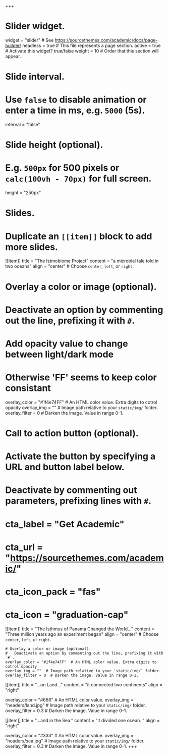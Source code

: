 +++
# Slider widget.
widget = "slider"  # See https://sourcethemes.com/academic/docs/page-builder/
headless = true  # This file represents a page section.
active = true  # Activate this widget? true/false
weight = 10  # Order that this section will appear.

# Slide interval.
# Use `false` to disable animation or enter a time in ms, e.g. `5000` (5s).
interval = "false"

# Slide height (optional).
# E.g. `500px` for 500 pixels or `calc(100vh - 70px)` for full screen.
height = "250px"

# Slides.
# Duplicate an `[[item]]` block to add more slides.
[[item]]
  title = "The Istmobiome Project"
  content = "a microbial tale told in two oceans"
  align = "center"  # Choose `center`, `left`, or `right`.

  # Overlay a color or image (optional).
  #   Deactivate an option by commenting out the line, prefixing it with `#`.
  # Add opacity value to change between light/dark mode
  # Otherwise 'FF' seems to keep color consistant
  overlay_color = "#1f4e74FF"  # An HTML color value. Extra digits to cotrol opacity
  overlay_img = ""  # Image path relative to your `static/img/` folder.
  overlay_filter = 0  # Darken the image. Value in range 0-1.

  # Call to action button (optional).
  #   Activate the button by specifying a URL and button label below.
  #   Deactivate by commenting out parameters, prefixing lines with `#`.
  # cta_label = "Get Academic"
  # cta_url = "https://sourcethemes.com/academic/"
  # cta_icon_pack = "fas"
  # cta_icon = "graduation-cap"

  [[item]]
    title = "The Isthmus of Panama Changed the World..."
    content = "Three million years ago an experiment began"
    align = "center"  # Choose `center`, `left`, or `right`.

    # Overlay a color or image (optional).
    #   Deactivate an option by commenting out the line, prefixing it with `#`.
    overlay_color = "#1f4e74FF"  # An HTML color value. Extra digits to cotrol opacity
    overlay_img = ""  # Image path relative to your `static/img/` folder.
    overlay_filter = 0  # Darken the image. Value in range 0-1.

[[item]]
  title = "...on Land..."
  content = "it connected two continents"
  align = "right"

  overlay_color = "#666"  # An HTML color value.
  overlay_img = "headers/land.jpg"  # Image path relative to your `static/img/` folder.
  overlay_filter = 0.3  # Darken the image. Value in range 0-1.

[[item]]
  title = "...and in the Sea."
  content = "it divided one ocean. "
  align = "right"

  overlay_color = "#333"  # An HTML color value.
  overlay_img = "headers/sea.jpg"  # Image path relative to your `static/img/` folder.
  overlay_filter = 0.3  # Darken the image. Value in range 0-1.
+++
